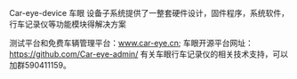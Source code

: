 ﻿Car-eye-device
车眼 设备子系统提供了一整套硬件设计，固件程序，系统软件，行车记录仪等功能模块得解决方案


测试平台和免费车辆管理平台：www.car-eye.cn; 车眼开源平台网址：https://github.com/Car-eye-admin/ 
有关车眼行车记录仪的相关技术支持，可以加群590411159。
